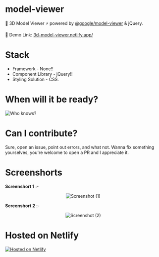 # model-viewer

👾 3D Model Viewer ⚡ powered by <a href="https://github.com/google/model-viewer">@google/model-viewer<a> & jQuery.

🔗 Demo Link: <a href="3d-model-viewer.netlify.app/">3d-model-viewer.netlify.app/</a>

# Stack

- Framework - None!!
- Component Library - jQuery!!
- Styling Solution - CSS.

# When will it be ready?

![Who knows?](https://i.imgur.com/6xfbPzs.gif)

# Can I contribute?

Sure, open an issue, point out errors, and what not. Wanna fix something yourselves, you're welcome to open a PR and I appreciate it.

# Screenshorts

**Screenshort 1** :-
<div align="center">

![Screenshot (1)](https://user-images.githubusercontent.com/96859890/219871707-e643d8aa-e25b-4529-bb8f-3429d9521402.png)

</div>

**Screenshort 2** :-

<div align="center">

![Screenshot (2)](https://user-images.githubusercontent.com/96859890/219871689-8b00ae6a-d7f2-476b-bf20-4c0a1303942c.png)

</div>

# Hosted on Netlify

[![Hosted on Netlify](https://upload.wikimedia.org/wikipedia/commons/thumb/b/b8/Netlify_logo.svg/1200px-Netlify_logo.svg.png)](https://netlify.app)